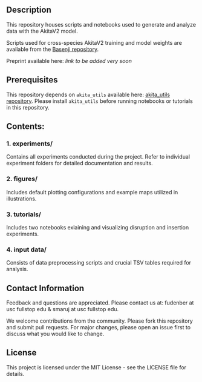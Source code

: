 ## Description

This repository houses scripts and notebooks used to generate and analyze data with the AkitaV2 model.

Scripts used for cross-species AkitaV2 training and model weights are available from the [Basenji repository](https://github.com/calico/basenji/tree/master/manuscripts/akita/v2).

Preprint available here: *link to be added very soon*

## Prerequisites

This repository depends on `akita_utils` available here: [akita_utils repository](https://github.com/Fudenberg-Research-Group/akita_utils).
Please install `akita_utils` before running notebooks or tutorials in this repository. 

## Contents:

### 1. experiments/
Contains all experiments conducted during the project. Refer to individual experiment folders for detailed documentation and results.

### 2. figures/
Includes default plotting configurations and example maps utilized in illustrations.

### 3. tutorials/
Includes two notebooks exlaining and visualizing disruption and insertion experiments.

### 4. input data/
Consists of data preprocessing scripts and crucial TSV tables required for analysis.

## Contact Information

Feedback and questions are appreciated. Please contact us at: fudenber at usc fullstop edu & smaruj at usc fullstop edu.





We welcome contributions from the community. Please fork this repository and submit pull requests. For major changes, please open an issue first to discuss what you would like to change.

## License

This project is licensed under the MIT License - see the LICENSE file for details.
